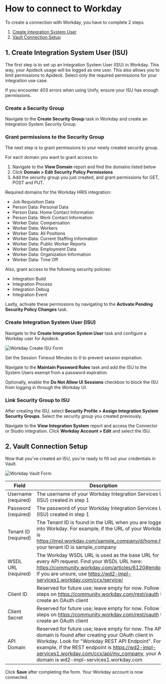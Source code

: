 # How to connect to Workday

To create a connection with Workday, you have to complete 2 steps.

1. [Create Integration System User](#1-create-integration-system-user-isu)
2. [Vault Connection Setup](#2-vault-connection-setup)

## 1. Create Integration System User (ISU)

The first step is to set up an Integration System User (ISU) in Workday. This way, your Apideck usage will be logged as one user. This also allows you to limit permissions to Apideck. Select only the required permissions for your integration use case.

If you encounter 403 errors when using Unify, ensure your ISU has enough permissions.

### Create a Security Group

Navigate to the **Create Security Group** task in Workday and create an Integration System Security Group.

### Grant permissions to the Security Group

The next step is to grant permissions to your newly created security group.

For each domain you want to grant access to:

1. Navigate to the **View Domain** report and find the domains listed below
2. Click **Domain > Edit Security Policy Permissions**
3. Add the security group you just created, and grant permissions for GET, POST and PUT.

Required domains for the Workday HRIS integration:

- Job Requisition Data
- Person Data: Personal Data
- Person Data: Home Contact Information
- Person Data: Work Contact Information
- Worker Data: Compensation
- Worker Data: Workers
- Worker Data: All Positions
- Worker Data: Current Staffing Information
- Worker Data: Public Worker Reports
- Worker Data: Employment Data
- Worker Data: Organization Information
- Worker Data: Time Off

Also, grant access to the following security policies:

- Integration Build
- Integration Process
- Integration Debug
- Integration Event

Lastly, activate these permissions by navigating to the **Activate Pending Security Policy Changes** task.

### Create Integration System User (ISU)

Navigate to the **Create Integration System User** task and configure a Workday user for Apideck.

![Workday Create ISU Form](https://res.cloudinary.com/apideck/image/upload/v1665490331/docs/connectors/workday/create_isu.png)

Set the Session Timeout Minutes to 0 to prevent session expiration.

Navigate to the **Maintain Password Rules** task and add the ISU to the System Users exempt from a password expiration.

Optionally, enable the **Do Not Allow UI Sessions** checkbox to block the ISU from logging in through the Workday UI.

### Link Security Group to ISU

After creating the ISU, select **Security Profile > Assign Integration System Security Groups**. Select the security group you created previously.

Navigate to the **View Integration System** report and access the Connector or Studio integration. Click **Workday Account > Edit** and select the ISU.

## 2. Vault Connection Setup

Now that you've created an ISU, you're ready to fill out your credentials in Vault.

![Workday Vault Form](https://res.cloudinary.com/apideck/image/upload/v1665491823/docs/connectors/workday/vault.jpg)

| Field                | Description                                                                                                                                                                                                                                                                                                  |
| -------------------- | ------------------------------------------------------------------------------------------------------------------------------------------------------------------------------------------------------------------------------------------------------------------------------------------------------------ |
| Username (required)  | The username of your Workday Integration Services User (ISU) created in step 1                                                                                                                                                                                                                               |
| Password (required)  | The password of your Workday Integration Services User (ISU) created in step 1                                                                                                                                                                                                                               |
| Tenant ID (required) | The Tenant ID is found in the URL when you are logged into Workday. For example, if the URL of your Workday UI is https://impl.workday.com/sample_company/d/home.html, your tenant ID is sample_company                                                                                                      |
| WSDL URL (required)  | The Workday WSDL URL is used as the base URL for every API request. Find your WSDL URL here: https://community.workday.com/articles/6120#endpoint. If you are unsure, use https://wd2-impl-services1.workday.com/ccx/service/                                                                                |
| Client ID            | Reserved for future use; leave empty for now. Follow the steps on https://community.workday.com/rest/oauth to create an OAuth client                                                                                                                                                                         |
| Client Secret        | Reserved for future use; leave empty for now. Follow the steps on https://community.workday.com/rest/oauth to create an OAuth client                                                                                                                                                                         |
| API Domain           | Reserved for future use; leave empty for now. The API domain is found after creating your OAuth client in Workday. Look for \"Workday REST API Endpoint\". For example, if the REST endpoint is https://wd2-impl-services1.workday.com/ccx/api/my_company, your API domain is wd2-impl-services1.workday.com |

Click **Save** after completing the form. Your Workday account is now connected.
